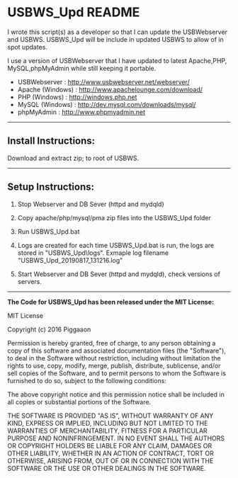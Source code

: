 # USBWS_Upd README
I wrote this script(s) as a developer so that I can update the USBWebserver
and USBWS. USBWS_Upd will be include in updated USBWS to allow of in 
spot updates.

I use a version of USBWebserver that I have updated to latest Apache,PHP,
MySQL,phpMyAdmin while still keeping it portable.

- USBWebserver     : http://www.usbwebserver.net/webserver/
- Apache (Windows) : http://www.apachelounge.com/download/
- PHP (Windows)    : http://windows.php.net
- MySQL (Windows)  : http://dev.mysql.com/downloads/mysql/
- phpMyAdmin       : http://www.phpmyadmin.net

------------
## Install Instructions:

Download and extract zip; to root of USBWS.

------------
## Setup Instructions:
1. Stop Webserver and DB Sever (httpd and mydqld)

2. Copy apache/php/mysql/pma zip files into the USBWS_Upd folder

3. Run USBWS_Upd.bat

4. Logs are created for each time USBWS_Upd.bat is run, the logs are stored 
in "USBWS_Upd\logs\". Exmaple log filename "USBWS_Upd_20190817_131216.log"

5. Start Webserver and DB Sever (httpd and mydqld), check versions of servers.

------------

**The Code for USBWS_Upd has been released under the MIT License:**

MIT License

Copyright (c) 2016  Piggaaon

Permission is hereby granted, free of charge, to any person obtaining a copy
of this software and associated documentation files (the "Software"), to deal
in the Software without restriction, including without limitation the rights
to use, copy, modify, merge, publish, distribute, sublicense, and/or sell
copies of the Software, and to permit persons to whom the Software is
furnished to do so, subject to the following conditions:

The above copyright notice and this permission notice shall be included in all
copies or substantial portions of the Software.

THE SOFTWARE IS PROVIDED "AS IS", WITHOUT WARRANTY OF ANY KIND, EXPRESS OR
IMPLIED, INCLUDING BUT NOT LIMITED TO THE WARRANTIES OF MERCHANTABILITY,
FITNESS FOR A PARTICULAR PURPOSE AND NONINFRINGEMENT. IN NO EVENT SHALL THE
AUTHORS OR COPYRIGHT HOLDERS BE LIABLE FOR ANY CLAIM, DAMAGES OR OTHER
LIABILITY, WHETHER IN AN ACTION OF CONTRACT, TORT OR OTHERWISE, ARISING FROM,
OUT OF OR IN CONNECTION WITH THE SOFTWARE OR THE USE OR OTHER DEALINGS IN THE
SOFTWARE.
